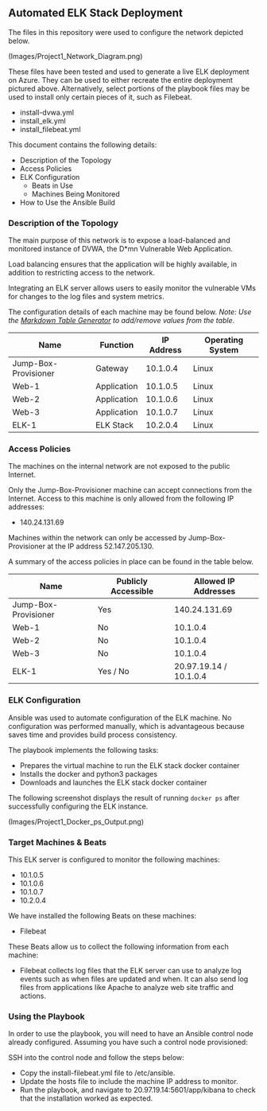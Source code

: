 ## Automated ELK Stack Deployment

The files in this repository were used to configure the network depicted below.

(Images/Project1_Network_Diagram.png)

These files have been tested and used to generate a live ELK deployment on Azure. They can be used to either recreate the entire deployment pictured above. Alternatively, select portions of the playbook files may be used to install only certain pieces of it, such as Filebeat.

  - install-dvwa.yml
  - install_elk.yml
  - install_filebeat.yml

This document contains the following details:
- Description of the Topology
- Access Policies
- ELK Configuration
  - Beats in Use
  - Machines Being Monitored
- How to Use the Ansible Build


### Description of the Topology

The main purpose of this network is to expose a load-balanced and monitored instance of DVWA, the D*mn Vulnerable Web Application.

Load balancing ensures that the application will be highly available, in addition to restricting access to the network.

Integrating an ELK server allows users to easily monitor the vulnerable VMs for changes to the log files and system metrics.

The configuration details of each machine may be found below.
_Note: Use the [Markdown Table Generator](http://www.tablesgenerator.com/markdown_tables) to add/remove values from the table_.

| Name                 | Function    | IP Address | Operating System |
|----------------------|-------------|------------|------------------|
| Jump-Box-Provisioner | Gateway     | 10.1.0.4   | Linux            |
| Web-1                | Application | 10.1.0.5   | Linux            |
| Web-2                | Application | 10.1.0.6   | Linux            |
| Web-3                | Application | 10.1.0.7   | Linux            |
| ELK-1                | ELK Stack   | 10.2.0.4   | Linux            |


### Access Policies

The machines on the internal network are not exposed to the public Internet. 

Only the Jump-Box-Provisioner machine can accept connections from the Internet. Access to this machine is only allowed from the following IP addresses:
- 140.24.131.69

Machines within the network can only be accessed by Jump-Box-Provisioner at the IP address 52.147.205.130.

A summary of the access policies in place can be found in the table below.

| Name                 | Publicly Accessible | Allowed IP Addresses   |
|----------------------|---------------------|------------------------|
| Jump-Box-Provisioner | Yes                 | 140.24.131.69          |
| Web-1                | No                  | 10.1.0.4               |
| Web-2                | No                  | 10.1.0.4               |
| Web-3                | No                  | 10.1.0.4               |
| ELK-1                | Yes / No            | 20.97.19.14 / 10.1.0.4 |


### ELK Configuration

Ansible was used to automate configuration of the ELK machine. No configuration was performed manually, which is advantageous because saves time and provides build process consistency.

The playbook implements the following tasks:
- Prepares the virtual machine to run the ELK stack docker container
- Installs the docker and python3 packages
- Downloads and launches the ELK stack docker container

The following screenshot displays the result of running `docker ps` after successfully configuring the ELK instance.

(Images/Project1_Docker_ps_Output.png)


### Target Machines & Beats
This ELK server is configured to monitor the following machines:
- 10.1.0.5
- 10.1.0.6
- 10.1.0.7
- 10.2.0.4

We have installed the following Beats on these machines:
- Filebeat

These Beats allow us to collect the following information from each machine:
- Filebeat collects log files that the ELK server can use to analyze log events such as when files are updated and when.  It can also send log files from applications like Apache to analyze web site traffic and actions.


### Using the Playbook
In order to use the playbook, you will need to have an Ansible control node already configured. Assuming you have such a control node provisioned: 

SSH into the control node and follow the steps below:
- Copy the install-filebeat.yml file to /etc/ansible.
- Update the hosts file to include the machine IP address to monitor.
- Run the playbook, and navigate to 20.97.19.14:5601/app/kibana to check that the installation worked as expected.
